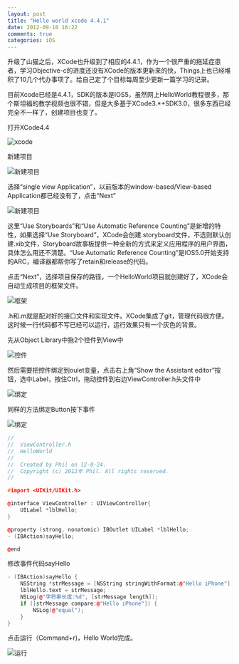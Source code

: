 ```yaml
---
layout: post
title: "Hello world xcode 4.4.1"
date: 2012-09-10 16:22
comments: true
categories: iOS
---
```


升级了山猫之后，XCode也升级到了相应的4.4.1，作为一个很严重的拖延症患者，学习Objective-c的进度还没有XCode的版本更新来的快，Things上也已经堆积了10几个代办事项了。给自己定了个目标每周至少更新一篇学习的记录。

目前Xcode已经是4.4.1，SDK的版本是IOS5，虽然网上HelloWorld教程很多，那个斯坦福的教学视频也很不错，但是大多基于XCode3.*+SDK3.0，很多东西已经完全不一样了，创建项目也变了。

打开XCode4.4

![xcode](http://farm9.staticflickr.com/8460/7969579324_50dbbec7a4_z.jpg)

新建项目

![新建项目](http://farm9.staticflickr.com/8459/7969658732_25ecd19eb5_z.jpg)

选择“single view Application”，以前版本的window-based/View-based Application都已经没有了，点击“Next”

![新建项目](http://farm9.staticflickr.com/8179/7969662006_84635197fe_z.jpg)

这里“Use Storyboards”和“Use Automatic Reference Counting”是新增的特性，如果选择“Use Storyboard”，XCode会创建.storyboard文件，不选则默认创建.xib文件，Storyboard故事板提供一种全新的方式来定义应用程序的用户界面，具体怎么用还不清楚。“Use Automatic Reference Counting”是IOS5.0开始支持的ARC，编译器都帮你写了retain和release的代码。

点击“Next”，选择项目保存的路径，一个HelloWorld项目就创建好了，XCode会自动生成项目的框架文件。

![框架](http://farm9.staticflickr.com/8435/7969915522_58e53bcbb0_o.png)

.h和.m就是配对好的接口文件和实现文件。XCode集成了git，管理代码很方便。这时候一行代码都不写已经可以运行，运行效果只有一个灰色的背景。

先从Object Library中拖2个控件到View中

![控件](http://farm9.staticflickr.com/8299/7969950278_939487ef11_z.jpg)

然后需要把控件绑定到oulet变量，点击右上角“Show the Assistant editor”按钮，选中Label，按住Ctrl，拖动控件到右边ViewController.h头文件中

![绑定](http://farm9.staticflickr.com/8311/7970028930_bd4493489c_z.jpg)

同样的方法绑定Button按下事件

![绑定](http://farm9.staticflickr.com/8300/7970028722_21b2666154_z.jpg)

``` c++ ViewController.h
//
//  ViewController.h
//  HelloWorld
//
//  Created by Phil on 12-8-24.
//  Copyright (c) 2012年 Phil. All rights reserved.
//

#import <UIKit/UIKit.h>

@interface ViewController : UIViewController{
    UILabel *lblHello;
}

@property (strong, nonatomic) IBOutlet UILabel *lblHello;
- (IBAction)sayHello;

@end
``` 
修改事件代码sayHello

``` c++ ViewController.m
- (IBAction)sayHello {
    NSString *strMessage = [NSString stringWithFormat:@"Hello iPhone"];
    lblHello.text = strMessage;
    NSLog(@"字符串长度:%d", [strMessage length]);
    if ([strMessage compare:@"Hello iPhone"]) {
        NSLog(@"equal");
    }
}
```
点击运行（Command+r)，Hello World完成。

![运行](http://farm9.staticflickr.com/8460/7970047214_492049fb3f_m.jpg)





